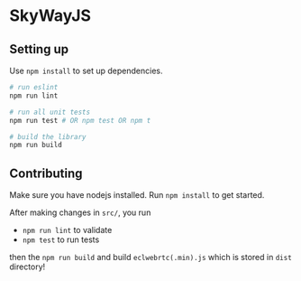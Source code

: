 # SkyWayJS

## Setting up

Use `npm install` to set up dependencies.

```sh
# run eslint
npm run lint

# run all unit tests
npm run test # OR npm test OR npm t

# build the library
npm run build
```

## Contributing

Make sure you have nodejs installed. Run `npm install` to get started.

After making changes in `src/`, you run

- `npm run lint` to validate
- `npm test` to run tests

then the `npm run build` and build `eclwebrtc(.min).js` which is stored in `dist` directory!
